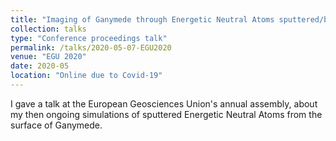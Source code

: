 ```yaml
---
title: "Imaging of Ganymede through Energetic Neutral Atoms sputtered/backscattered from the surface"
collection: talks
type: "Conference proceedings talk"
permalink: /talks/2020-05-07-EGU2020
venue: "EGU 2020"
date: 2020-05
location: "Online due to Covid-19"
---
```

I gave a talk at the European Geosciences Union's annual assembly, about my then ongoing simulations of sputtered Energetic Neutral Atoms from the surface of Ganymede.
